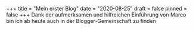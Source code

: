 +++
title = "Mein erster Blog"
date = "2020-08-25"
draft = false
pinned = false
+++
Dank der aufmerksamen und hilfreichen Einführung von Marco bin ich ab heute auch in der Blogger-Gemeinschaft zu finden